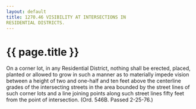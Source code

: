 ```yaml
---
layout: default 
title: 1270.46 VISIBILITY AT INTERSECTIONS IN
RESIDENTIAL DISTRICTS.
---
```


{{ page.title }}
================

On a corner lot, in any Residential District, nothing shall be erected,
placed, planted or allowed to grow in such a manner as to materially
impede vision between a height of two and one-half and ten feet above
the centerline grades of the intersecting streets in the area bounded by
the street lines of such corner lots and a line joining points along
such street lines fifty feet from the point of intersection. (Ord. 546B.
Passed 2-25-76.)
